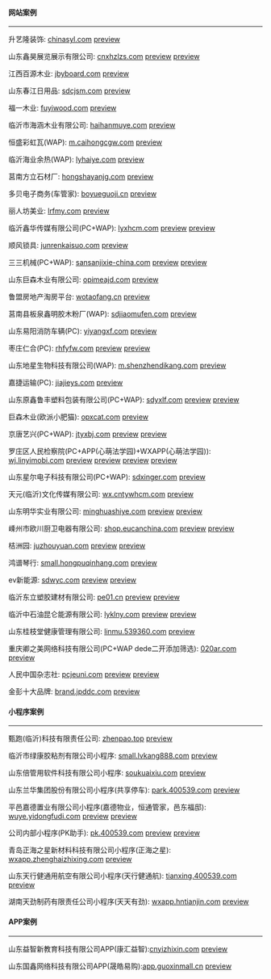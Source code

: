 #### 网站案例
******
升艺隆装饰: [chinasyl.com](http://chinasyl.com) 
[preview](https://github.com/alonesky0315/cases/raw/master/images/web/chinasyl.com.jpg?raw=true)

山东鑫昊展览展示有限公司: [cnxhzlzs.com](http://cnxhzlzs.com) 
[preview](https://github.com/alonesky0315/cases/raw/master/images/web/cnxhzlzs.com.jpg?raw=true) 
[preview](https://github.com/alonesky0315/cases/raw/master/images/wap/cnxhzlzs.com_wap.jpg?raw=true)

江西百源木业: [jbyboard.com](http://jbyboard.com)
[preview](https://github.com/alonesky0315/cases/raw/master/images/web/jbyboard.com.jpg?raw=true)

山东春江日用品: [sdcjsm.com](http://sdcjsm.com)
[preview](https://github.com/alonesky0315/cases/raw/master/images/web/sdcjsm.com.jpg?raw=true)

福一木业: [fuyiwood.com](http://fuyiwood.com) 
[preview](https://github.com/alonesky0315/cases/raw/master/images/web/fuyiwood.com.jpg?raw=true)

临沂市海涵木业有限公司: [haihanmuye.com](http://haihanmuye.com) 
[preview](https://github.com/alonesky0315/cases/raw/master/images/web/haihanmuye.com.jpg?raw=true)

恒盛彩虹瓦(WAP): [m.caihongcgw.com](http://m.caihongcgw.com) 
[preview](https://github.com/alonesky0315/cases/raw/master/images/wap/m.caihongcgw.com.jpg?raw=true)

临沂海业余热(WAP): [lyhaiye.com](http://lyhaiye.com/wap) 
[preview](https://github.com/alonesky0315/cases/raw/master/images/wap/lyhaiye.com_wap.jpg?raw=true)

莒南方立石材厂: [hongshayanjg.com](http://hongshayanjg.com) 
[preview](https://github.com/alonesky0315/cases/raw/master/images/web/hongshayanjg.com.jpg?raw=true)

多贝电子商务(车管家): [boyueguoji.cn](http://boyueguoji.cn) 
[preview](https://github.com/alonesky0315/cases/raw/master/images/wap/boyueguoji.cn.jpg?raw=true)

丽人坊美业: [lrfmy.com](http://lrfmy.com/wap) 
[preview](https://github.com/alonesky0315/cases/raw/master/images/wap/lrfmy.com_wap.jpg?raw=true)

临沂鑫华传媒有限公司(PC+WAP): [lyxhcm.com](http://lyxhcm.com) 
[preview](https://github.com/alonesky0315/cases/raw/master/images/web/lyxhcm.com.jpg?raw=true) 
[preview](https://github.com/alonesky0315/cases/raw/master/images/wap/lyxhcm.com_wap.jpg?raw=true)

顺风锁具: [junrenkaisuo.com](http://junrenkaisuo.com/wap) 
[preview](https://github.com/alonesky0315/cases/raw/master/images/wap/junrenkaisuo.com_wap.jpg?raw=true)

三三机械(PC+WAP): [sansanjixie-china.com](http://sansanjixie-china.com) 
[preview](https://github.com/alonesky0315/cases/raw/master/images/web/sansanjixie-china.com.jpg?raw=true) 
[preview](https://github.com/alonesky0315/cases/raw/master/images/wap/sansanjixie-china.com_wap.jpg?raw=true)

山东巨森木业有限公司: [opimeajd.com](http://opimeajd.com) 
[preview](https://github.com/alonesky0315/cases/raw/master/images/web/opimeajd.com.jpg?raw=true)

鲁盟房地产淘房平台: [wotaofang.cn](http://wotaofang.cn) 
[preview](https://github.com/alonesky0315/cases/raw/master/images/web/wotaofang.cn.jpg?raw=true)

莒南县板泉鑫明胶木粉厂(WAP): [sdjiaomufen.com](http://sdjiaomufen.com/index.php?g=Wap) 
[preview](https://github.com/alonesky0315/cases/raw/master/images/wap/sdjiaomufen.com_wap.jpg?raw=true)

山东易阳消防车辆(PC): [yiyangxf.com](http://yiyangxf.com) 
[preview](https://github.com/alonesky0315/cases/raw/master/images/web/yiyangxf.com.jpg?raw=true)

枣庄仁合(PC): [rhfyfw.com](http://rhfyfw.com) 
[preview](https://github.com/alonesky0315/cases/raw/master/images/web/rhfyfw.com.jpg?raw=true) 
[preview](https://github.com/alonesky0315/cases/raw/master/images/web/px.rhfyfw.com.jpg?raw=true)

山东地星生物科技有限公司(WAP): [m.shenzhendikang.com](http://m.shenzhendikang.com) 
[preview](https://github.com/alonesky0315/cases/raw/master/images/wap/m.shenzhendikang.com.jpg?raw=true)

嘉捷运输(PC): [jiajieys.com](http://jiajieys.com) 
[preview](https://github.com/alonesky0315/cases/raw/master/images/web/jiajieys.com.jpg?raw=true)

山东原鑫鲁丰塑料包装有限公司(PC+WAP): [sdyxlf.com](http://sdyxlf.com) 
[preview](https://github.com/alonesky0315/cases/raw/master/images/web/sdyxlf.com.jpg?raw=true) 
[preview](https://github.com/alonesky0315/cases/raw/master/images/wap/sdyxlf.com_wap.jpg?raw=true)

巨森木业(欧派小肥猫): [opxcat.com](http://opxcat.com) 
[preview](https://github.com/alonesky0315/cases/raw/master/images/web/opxcat.com.jpg?raw=true)

京唐艺兴(PC+WAP): [jtyxbj.com](http://jtyxbj.com) 
[preview](https://github.com/alonesky0315/cases/raw/master/images/web/jtyxbj.com.jpg?raw=true) 
[preview](https://github.com/alonesky0315/cases/raw/master/images/wap/jtyxbj.com_wap.jpg?raw=true)

罗庄区人民检察院(PC+APP(心萌法学园)+WXAPP(心萌法学园)): [wj.linyimobi.com](http://wj.linyimobi.com) 
[preview](https://github.com/alonesky0315/cases/raw/master/images/web/wj.linyimobi.com_1?raw=true)
[preview](https://github.com/alonesky0315/cases/raw/master/images/app/wj.linyimobi.com_1?raw=true)
[preview](https://github.com/alonesky0315/cases/raw/master/images/wxapp/wj.linyimobi.com_2?raw=true)
[preview](https://github.com/alonesky0315/cases/raw/master/images/app/wj.linyimobi.com_2?raw=true)

山东星尔电子科技有限公司(PC+WAP): [sdxinger.com](http://sdxinger.com)
[preview](https://github.com/alonesky0315/cases/raw/master/images/web/sdxinger.com.jpg?raw=true)

天元(临沂)文化传媒有限公司: [wx.cntywhcm.com](http://wx.cntywhcm.com)
[preview](https://github.com/alonesky0315/cases/raw/master/images/wap/wx.cntywhcm.com.jpg?raw=true)

山东明华实业有限公司: [minghuashiye.com](http://minghuashiye.com)
[preview](https://github.com/alonesky0315/cases/raw/master/images/web/minghuashiye.com.jpg?raw=true)
[preview](https://github.com/alonesky0315/cases/raw/master/images/wap/minghuashiye.com_wap.jpg?raw=true)

嵊州市欧川厨卫电器有限公司: [shop.eucanchina.com](http://shop.eucanchina.com)
[preview](https://github.com/alonesky0315/cases/raw/master/images/web/shop.eucanchina.com.jpg?raw=true)
[preview](https://github.com/alonesky0315/cases/raw/master/images/wap/shop.eucanchina.com_wap.jpg?raw=true)

桔洲园: [juzhouyuan.com](http://juzhouyuan.com)
[preview](https://github.com/alonesky0315/cases/raw/master/images/web/juzhouyuan.com.jpg?raw=true)
[preview](https://github.com/alonesky0315/cases/raw/master/images/wap/juzhouyuan.com_wap.jpg?raw=true)

鸿谱琴行: [small.hongpuqinhang.com](http://small.hongpuqinhang.com)
[preview](https://github.com/alonesky0315/cases/raw/master/images/wap/small.hongpuqinhang.com.jpg?raw=true)

ev新能源: [sdwyc.com](http://sdwyc.com)
[preview](https://github.com/alonesky0315/cases/raw/master/images/web/sdwyc.com.jpg?raw=true)
[preview](https://github.com/alonesky0315/cases/raw/master/images/wap/sdwyc.com_wap.jpg?raw=true)

临沂东立塑胶建材有限公司: [pe01.cn](http://pe01.cn)
[preview](https://github.com/alonesky0315/cases/raw/master/images/web/pe01.cn.jpg?raw=true)
[preview](https://github.com/alonesky0315/cases/raw/master/images/wap/pe01.cn_wap.jpg?raw=true)

临沂中石油昆仑能源有限公司: [lyklny.com](http://lyklny.com)
[preview](https://github.com/alonesky0315/cases/raw/master/images/web/lyklny.com.jpg?raw=true)
[preview](https://github.com/alonesky0315/cases/raw/master/images/wap/lyklny.com_wap.jpg?raw=true)

山东桂枝堂健康管理有限公司: [linmu.539360.com](http://linmu.539360.com)
[preview](https://github.com/alonesky0315/cases/raw/master/images/wap/linmu.539360.com_wap.jpg?raw=true)

重庆卿之美网络科技有限公司(PC+WAP dede二开添加筛选): [020ar.com](http://020ar.com)
[preview](https://github.com/alonesky0315/cases/raw/master/images/web/020ar.com.jpg?raw=true)

人民中国杂志社: [pcjeuni.com](http://pcjeuni.com)
[preview](https://github.com/alonesky0315/cases/raw/master/images/web/pcjeuni.com.jpg?raw=true)
[preview](https://github.com/alonesky0315/cases/raw/master/images/wap/pcjeuni.com_wap.jpg?raw=true)
 
金彭十大品牌: [brand.jpddc.com](http://brand.jpddc.com)
 [preview](https://github.com/alonesky0315/cases/raw/master/images/web/brand.jpddc.com.jpg?raw=true)
 
#### 小程序案例
******
甄跑(临沂)科技有限责任公司: [zhenpao.top](https://zhenpao.top)
[preview](https://github.com/alonesky0315/cases/raw/master/images/wxapp/zhenpao.top.jpg?raw=true)

临沂市绿康胶粘剂有限公司小程序: [small.lvkang888.com](https://small.lvkang888.com)
[preview](https://github.com/alonesky0315/cases/raw/master/images/wxapp/small.lvkang888.com.jpg?raw=true)

山东倍管用软件科技有限公司小程序: [soukuaixiu.com](https://soukuaixiu.com)
[preview](https://github.com/alonesky0315/cases/raw/master/images/wxapp/soukuaixiu.com.jpg?raw=true)

山东兰华集团股份有限公司小程序(共享停车): [park.400539.com](https://park.400539.com)
[preview](https://github.com/alonesky0315/cases/raw/master/images/wxapp/park.400539.com.jpg?raw=true)

平邑嘉德置业有限公司小程序(嘉德物业，恒通管家，邑东福邸): [wuye.yidongfudi.com](https://wuye.sdhengtong.net)
[preview](https://github.com/alonesky0315/cases/raw/master/images/wxapp/wuye.yidongfudi.com.jpg?raw=true)
[preview](https://github.com/alonesky0315/cases/raw/master/images/wxapp/laundry.yidongfudi.com.jpg?raw=true)

公司内部小程序(PK助手): [pk.400539.com](https://pk.400539.com)
[preview](https://github.com/alonesky0315/cases/raw/master/images/wxapp/pk.400539.com_1.jpg?raw=true)
[preview](https://github.com/alonesky0315/cases/raw/master/images/wxapp/pk.400539.com_2.jpg?raw=true)

青岛正海之星新材料科技有限公司小程序(正海之星): [wxapp.zhenghaizhixing.com](https://wxapp.zhenghaizhixing.com)
[preview](https://github.com/alonesky0315/cases/raw/master/images/wxapp/wxapp.zhenghaizhixing.com.jpg?raw=true)

山东天行健通用航空有限公司小程序(天行健通航): [tianxing.400539.com](https://tianxing.400539.com)
[preview](https://github.com/alonesky0315/cases/raw/master/images/wxapp/tianxing.400539.com.jpg?raw=true)

湖南天劲制药有限责任公司小程序(天天有劲): [wxapp.hntianjin.com](https://wxapp.hntianjin.com)
[preview](https://github.com/alonesky0315/cases/raw/master/images/wxapp/wxapp.hntianjin.com.jpg?raw=true)

#### APP案例
******
山东益智新教育科技有限公司APP(康汇益智):[cnyizhixin.com](https://cnyizhixin.com)
[preview](https://github.com/alonesky0315/cases/raw/master/images/app/cnyizhixin.com.jpg?raw=true)

山东国鑫网络科技有限公司APP(晟皓易购):[app.guoxinmall.cn](https://app.guoxinmall.cn)
[preview](https://github.com/alonesky0315/cases/raw/master/images/app/app.guoxinmall.cn.jpg?raw=true)


























